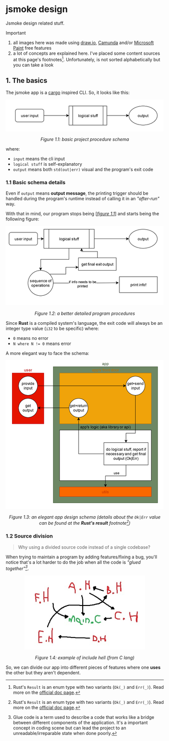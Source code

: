 jsmoke design
=============

Jsmoke design related stuff.

> [!IMPORTANT]
>
> 1. all images here was made using [draw.io], [Camunda] and/or
> [Microsoft Paint] free features
> 2. a lot of concepts are explained here. I've placed some content
>    sources at this page's footnotes[^1]. Unfortunately, is not
>    sorted alphabetically but you can take a look

[draw.io]: https://www.drawio.com/
[Camunda]: https://camunda.com/
[Microsoft Paint]: https://www.microsoft.com/en-ca/windows/paint

## 1. The basics

The jsmoke app is a [cargo] inspired CLI. So, it looks like this:

[cargo]: https://github.com/rust-lang/cargo

<div align="center" id="figure-01-01">

![basic project procedure schema](./figure-01.01.svg)

_Figure 1.1: basic project procedure schema_

</div>

where:
- `input` means the cli input
- `logical stuff` is self-explanatory
- `output` means both `std(out|err)` visual and the program's exit
  code

### 1.1 Basic schema details

Even if `output` means **output message**, the printing trigger
should be handled during the program's runtime instead of calling it
in an _"after-run"_ way.

With that in mind, our program stops being
[[_figure 1.1_](#figure-01-01)] and starts being the following figure:

<div align="center" id="figure-01-02">

![a better detailed program procedures](./figure-01.02.svg)

_Figure 1.2: a better detailed program procedures_

</div>

Since **Rust** is a compiled system's language, the exit code will
always be an integer type value (`i32` to be specific) where:
- `0` means no error
- `N where N != 0` means error

A more elegant way to face the schema:

<div align="center" id="figure-01-03">

![an elegant app design schema](./figure-01.03.svg)

_Figure 1.3: an elegant app design schema (details about the `Ok|Err`
value can be found at the **Rust's result** footnote[^1])_

</div>

### 1.2 Source division

> Why using a divided source code instead of a single codebase?

When trying to maintain a program by adding features/fixing a bug,
you'll notice that's a lot harder to do the job when all the code
is _"glued together"[^2]_.

<div align="center" id="figure-01-04">

![include hell representation](./figure-01.04.jpg)

_Figure 1.4: example of include hell (from C lang)_

</div>

So, we can divide our app into different pieces of features where one
**uses** the other but they aren't dependent.

[^1]: Rust's `Result` is an enum type with two variants (`Ok(_)` and
  `Err(_)`). Read more on the
  [official doc page](https://doc.rust-lang.org/std/result/).
[^2]: Glue code is a term used to describe a code that works like a
  bridge between different components of the application. It's a
  important concept in coding scene but can lead the project to an
  unreadable/irreparable state when done poorly.
